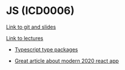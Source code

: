 # JS (ICD0006)

[Link to git and slides](https://git.akaver.com/icd0006-2019s/course-materials)

[Link to lectures](https://echo360.org.uk/lesson/G_6e9cb902-daba-4f65-9db3-5a6d774e2b42_02eceb3d-902c-41fb-9015-5c6b2427ecbd_2020-03-13T12:00:00.000_2020-03-13T15:00:00.000/classroom#sortDirection=desc)


- [Typescript type packages](https://microsoft.github.io/TypeSearch/)

- [Great article about modern 2020 react app](https://medium.com/@sidetrade_labs/modern-2020-react-stack-or-how-we-switched-away-from-angular-a9efb65d51e5)